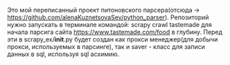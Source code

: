 Это мой переписанный проект питоновского парсера(отсюда -> https://github.com/alenaKuznetsovaSev/python_parser). Репозиторий нужно запускать в терминале командой:
  scrapy crawl tastemade
для начала парсига сайта https://www.tastemade.com/food в глубину.
Перед эти в scrapy_ex/__init__.py будет создан как прокси менеджер(для добычи прокси, используемых в парсинге), так и saver - класс для записи данных в sql, используя sql асхимию.

 